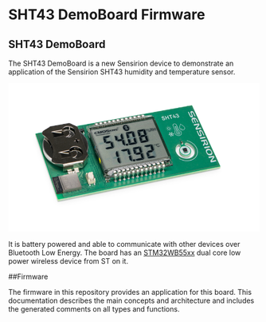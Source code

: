 # SHT43 DemoBoard Firmware

## SHT43 DemoBoard

The SHT43 DemoBoard is a new Sensirion device to demonstrate an application of the Sensirion SHT43 humidity and temperature sensor.

![SHT43 DemoBoard](./documentation/doxygen/diagrams/sht43_demoboard.png)

It is battery powered and able to communicate with other devices over Bluetooth Low Energy. The board has an [STM32WB55xx](https://www.st.com/en/microcontrollers-microprocessors/stm32wb55rg.html) dual core low power wireless device from ST on it.

##Firmware

The firmware in this repository provides an application for this board. This documentation describes the main concepts and architecture and includes the generated comments on all types and functions.
